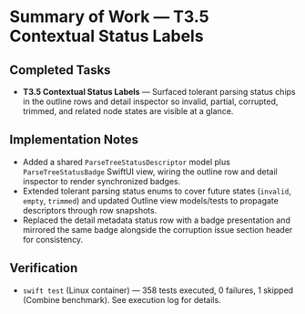 # Summary of Work — T3.5 Contextual Status Labels

## Completed Tasks
- **T3.5 Contextual Status Labels** — Surfaced tolerant parsing status chips in the outline rows and detail inspector so invalid, partial, corrupted, trimmed, and related node states are visible at a glance.

## Implementation Notes
- Added a shared `ParseTreeStatusDescriptor` model plus `ParseTreeStatusBadge` SwiftUI view, wiring the outline row and detail inspector to render synchronized badges.
- Extended tolerant parsing status enums to cover future states (`invalid`, `empty`, `trimmed`) and updated Outline view models/tests to propagate descriptors through row snapshots.
- Replaced the detail metadata status row with a badge presentation and mirrored the same badge alongside the corruption issue section header for consistency.

## Verification
- `swift test` (Linux container) — 358 tests executed, 0 failures, 1 skipped (Combine benchmark). See execution log for details.
